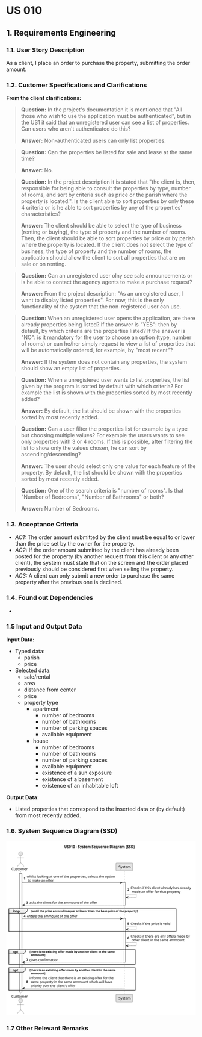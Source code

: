 # US 010

## 1. Requirements Engineering


### 1.1. User Story Description


As a client, I place an order to purchase the property, submitting the order amount.

### 1.2. Customer Specifications and Clarifications 



**From the client clarifications:**

> **Question:** In the project's documentation it is mentioned that "All those who wish to use the application must be authenticated", but in the US1 it said that an unregistered user can see a list of properties. Can users who aren't authenticated do this?
>  
> **Answer:** Non-authenticated users can only list properties.


> **Question:** Can the properties be listed for sale and lease at the same time?
>  
> **Answer:** No.


> **Question:** In the project description it is stated that "the client is, then, responsible for being able to consult the properties by type, number of rooms, and sort by criteria such as price or the parish where the property is located.". Is the client able to sort properties by only these 4 criteria or is he able to sort properties by any of the properties' characteristics?
>
> **Answer:** The client should be able to select the type of business (renting or buying), the type of property and the number of rooms. Then, the client should be able to sort properties by price or by parish where the property is located. If the client does not select the type of business, the type of property and the number of rooms, the application should allow the client to sort all properties that are on sale or on renting.


> **Question:** Can an unregistered user olny see sale announcements or is he able to contact the agency agents to make a purchase request?
>
> **Answer:** From the project description: "As an unregistered user, I want to display listed properties". For now, this is the only functionality of the system that the non-registered user can use.


> **Question:** When an unregistered user opens the application, are there already properties being listed? If the answer is "YES": then by default, by which criteria are the properties listed? If the answer is "NO": is it mandatory for the user to choose an option (type, number of rooms) or can he/her simply request to view a list of properties that will be automatically ordered, for example, by "most recent"?
>
> **Answer:** If the system does not contain any properties, the system should show an empty list of properties.


> **Question:** When a unregistered user wants to list properties, the list given by the program is sorted by default with which criteria? For example the list is shown with the properties sorted by most recently added?
>
> **Answer:** By default, the list should be shown with the properties sorted by most recently added.


> **Question:** Can a user filter the properties list for example by a type but choosing multiple values? For example the users wants to see only properties with 3 or 4 rooms. If this is possible, after filtering the list to show only the values chosen, he can sort by ascending/descending?
>
> **Answer:** The user should select only one value for each feature of the property. By default, the list should be shown with the properties sorted by most recently added.


> **Question:** One of the search criteria is "number of rooms". Is that "Number of Bedrooms", "Number of Bathrooms" or both?
>
> **Answer:** Number of Bedrooms.



### 1.3. Acceptance Criteria

* *AC1:* The order amount submitted by the client must be equal to or lower than the price set by the owner for the property.
* *AC2:* If the order amount submitted by the client has already been posted for the property (by another request from this client or any other client), the system must state that on the screen and the order placed previously should be considered first when selling the property.
* *AC3:* A client can only submit a new order to purchase the same property after the previous one is declined.

### 1.4. Found out Dependencies


* 


### 1.5 Input and Output Data


**Input Data:**

* Typed data:
	* parish
    * price
* Selected data:
	* sale/rental
	* area
	* distance from center
	* price
	* property type
		* apartment
			* number of bedrooms
			* number of bathrooms
			* number of parking spaces
			* available equipment
		* house
			* number of bedrooms
			* number of bathrooms
			* number of parking spaces
			* available equipment
			* existence of a sun exposure
			* existence of a basement
			* existence of an inhabitable loft

**Output Data:**

* Listed properties that correspond to the inserted data or (by default) from most recently added.

### 1.6. System Sequence Diagram (SSD)

![System Sequence Diagram](svg/us010-system-sequence-diagram.svg)

### 1.7 Other Relevant Remarks